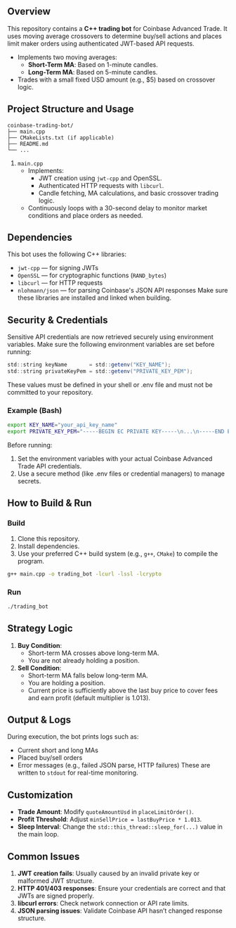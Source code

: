 ## Overview

This repository contains a **C++ trading bot** for Coinbase Advanced Trade. It uses moving average crossovers to determine buy/sell actions and places limit maker orders using authenticated JWT-based API requests.

- Implements two moving averages:
   - **Short-Term MA**: Based on 1-minute candles.
   - **Long-Term MA**: Based on 5-minute candles.
- Trades with a small fixed USD amount (e.g., $5) based on crossover logic.


## Project Structure and Usage

```text
coinbase-trading-bot/
├── main.cpp
├── CMakeLists.txt (if applicable)
├── README.md
└── ...
```

1. `main.cpp`
   - Implements:
     - JWT creation using `jwt-cpp` and OpenSSL.
     - Authenticated HTTP requests with `libcurl`.
     - Candle fetching, MA calculations, and basic crossover trading logic.
   - Continuously loops with a 30-second delay to monitor market conditions and place orders as needed.
  
## Dependencies
This bot uses the following C++ libraries:
   - `jwt-cpp` — for signing JWTs
   - `OpenSSL` — for cryptographic functions (`RAND_bytes`)
   - `libcurl` — for HTTP requests
   - `nlohmann/json` — for parsing Coinbase's JSON API responses
Make sure these libraries are installed and linked when building.

## Security & Credentials
Sensitive API credentials are now retrieved securely using environment variables. Make sure the following environment variables are set before running:
```java
std::string keyName       = std::getenv("KEY_NAME");
std::string privateKeyPem = std::getenv("PRIVATE_KEY_PEM");
```
These values must be defined in your shell or .env file and must not be committed to your repository.
### Example (Bash)
```bash
export KEY_NAME="your_api_key_name"
export PRIVATE_KEY_PEM="-----BEGIN EC PRIVATE KEY-----\n...\n-----END EC PRIVATE KEY-----"
```
Before running:
1. Set the environment variables with your actual Coinbase Advanced Trade API credentials.
2. Use a secure method (like .env files or credential managers) to manage secrets.

## How to Build & Run
### Build
1. Clone this repository.
2. Install dependencies.
3. Use your preferred C++ build system (e.g., `g++`, `CMake`) to compile the program.
```bash
g++ main.cpp -o trading_bot -lcurl -lssl -lcrypto
```
### Run
```bash
./trading_bot
```

## Strategy Logic
1. **Buy Condition**:
   - Short-term MA crosses above long-term MA.
   - You are not already holding a position.
2. **Sell Condition**:
   - Short-term MA falls below long-term MA.
   - You are holding a position.
   - Current price is sufficiently above the last buy price to cover fees and earn profit (default multiplier is 1.013).
  
## Output & Logs
During execution, the bot prints logs such as:
   - Current short and long MAs
   - Placed buy/sell orders
   - Error messages (e.g., failed JSON parse, HTTP failures)
These are written to `stdout` for real-time monitoring.

## Customization
   - **Trade Amount**: Modify `quoteAmountUsd` in `placeLimitOrder()`.
   - **Profit Threshold**: Adjust `minSellPrice = lastBuyPrice * 1.013`.
   - **Sleep Interval**: Change the `std::this_thread::sleep_for(...)` value in the main loop.

## Common Issues
1. **JWT creation fails**: Usually caused by an invalid private key or malformed JWT structure.
2. **HTTP 401/403 responses**: Ensure your credentials are correct and that JWTs are signed properly.
3. **libcurl errors**: Check network connection or API rate limits.
4. **JSON parsing issues**: Validate Coinbase API hasn’t changed response structure.

